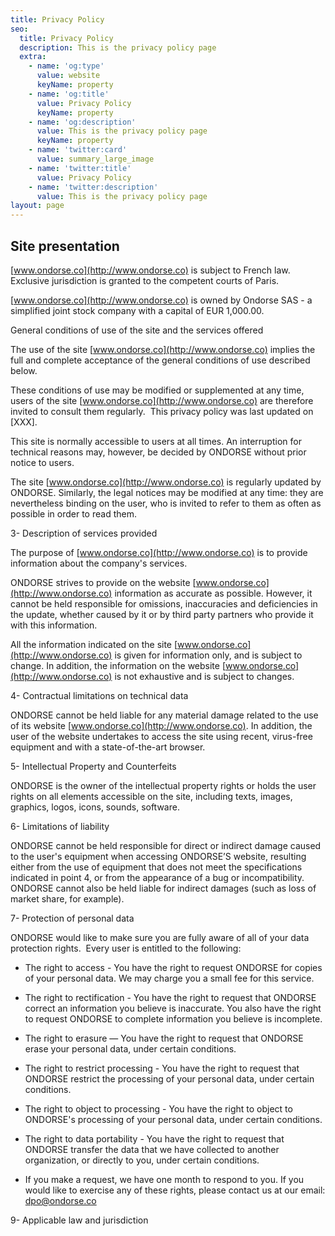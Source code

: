 ```yaml
---
title: Privacy Policy
seo:
  title: Privacy Policy
  description: This is the privacy policy page
  extra:
    - name: 'og:type'
      value: website
      keyName: property
    - name: 'og:title'
      value: Privacy Policy
      keyName: property
    - name: 'og:description'
      value: This is the privacy policy page
      keyName: property
    - name: 'twitter:card'
      value: summary_large_image
    - name: 'twitter:title'
      value: Privacy Policy
    - name: 'twitter:description'
      value: This is the privacy policy page
layout: page
---
```

## Site presentation

[www.ondorse.co](http://www.ondorse.co) is subject to French law. Exclusive jurisdiction is granted to the competent courts of Paris.

[www.ondorse.co](http://www.ondorse.co) is owned by Ondorse SAS - a simplified joint stock company with a capital of EUR 1,000.00.

General conditions of use of the site and the services offered

The use of the site [www.ondorse.co](http://www.ondorse.co) implies the full and complete acceptance of the general conditions of use described below.

These conditions of use may be modified or supplemented at any time, users of the site [www.ondorse.co](http://www.ondorse.co) are therefore invited to consult them regularly.  ​​​​This privacy policy was last updated on \[XXX].

This site is normally accessible to users at all times. An interruption for technical reasons may, however, be decided by ONDORSE without prior notice to users.

The site [www.ondorse.co](http://www.ondorse.co) is regularly updated by ONDORSE. Similarly, the legal notices may be modified at any time: they are nevertheless binding on the user, who is invited to refer to them as often as possible in order to read them.

3- Description of services provided

The purpose of [www.ondorse.co](http://www.ondorse.co) is to provide information about the company's services.

ONDORSE strives to provide on the website [www.ondorse.co](http://www.ondorse.co) information as accurate as possible. However, it cannot be held responsible for omissions, inaccuracies and deficiencies in the update, whether caused by it or by third party partners who provide it with this information.

All the information indicated on the site [www.ondorse.co](http://www.ondorse.co) is given for information only, and is subject to change. In addition, the information on the website [www.ondorse.co](http://www.ondorse.co) is not exhaustive and is subject to changes. 

4- Contractual limitations on technical data

ONDORSE cannot be held liable for any material damage related to the use of its website [www.ondorse.co](http://www.ondorse.co). In addition, the user of the website undertakes to access the site using recent, virus-free equipment and with a state-of-the-art browser.

5- Intellectual Property and Counterfeits

ONDORSE is the owner of the intellectual property rights or holds the user rights on all elements accessible on the site, including texts, images, graphics, logos, icons, sounds, software.

6- Limitations of liability

ONDORSE cannot be held responsible for direct or indirect damage caused to the user's equipment when accessing ONDORSE’S website, resulting either from the use of equipment that does not meet the specifications indicated in point 4, or from the appearance of a bug or incompatibility. ONDORSE cannot also be held liable for indirect damages (such as loss of market share, for example).

7- Protection of personal data

ONDORSE would like to make sure you are fully aware of all of your data protection rights.  Every user is entitled to the following:

*   The right to access - You have the right to request ONDORSE for copies of your personal data. We may charge you a small fee for this service.

*   The right to rectification - You have the right to request that ONDORSE correct an information you believe is inaccurate. You also have the right to request ONDORSE to complete information you believe is incomplete.

*   The right to erasure — You have the right to request that ONDORSE erase your personal data, under certain conditions.

*   The right to restrict processing - You have the right to request that ONDORSE restrict the processing of your personal data, under certain conditions.

*   The right to object to processing - You have the right to object to ONDORSE's processing of your personal data, under certain conditions.

*   The right to data portability - You have the right to request that ONDORSE transfer the data that we have collected to another organization, or directly to you, under certain conditions.

*   If you make a request, we have one month to respond to you. If you would like to exercise any of these rights, please contact us at our email: dpo@ondorse.co

9- Applicable law and jurisdiction
